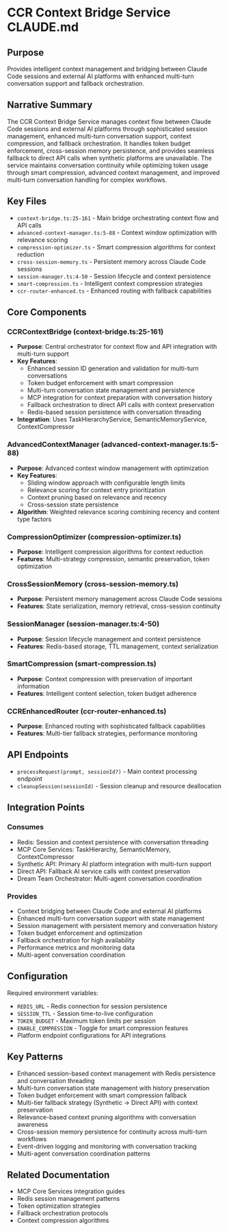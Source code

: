 # CCR Context Bridge Service CLAUDE.md

## Purpose
Provides intelligent context management and bridging between Claude Code sessions and external AI platforms with enhanced multi-turn conversation support and fallback orchestration.

## Narrative Summary
The CCR Context Bridge Service manages context flow between Claude Code sessions and external AI platforms through sophisticated session management, enhanced multi-turn conversation support, context compression, and fallback orchestration. It handles token budget enforcement, cross-session memory persistence, and provides seamless fallback to direct API calls when synthetic platforms are unavailable. The service maintains conversation continuity while optimizing token usage through smart compression, advanced context management, and improved multi-turn conversation handling for complex workflows.

## Key Files
- `context-bridge.ts:25-161` - Main bridge orchestrating context flow and API calls
- `advanced-context-manager.ts:5-88` - Context window optimization with relevance scoring
- `compression-optimizer.ts` - Smart compression algorithms for context reduction
- `cross-session-memory.ts` - Persistent memory across Claude Code sessions
- `session-manager.ts:4-50` - Session lifecycle and context persistence
- `smart-compression.ts` - Intelligent context compression strategies
- `ccr-router-enhanced.ts` - Enhanced routing with fallback capabilities

## Core Components

### CCRContextBridge (context-bridge.ts:25-161)
- **Purpose**: Central orchestrator for context flow and API integration with multi-turn support
- **Key Features**:
  - Enhanced session ID generation and validation for multi-turn conversations
  - Token budget enforcement with smart compression
  - Multi-turn conversation state management and persistence
  - MCP integration for context preparation with conversation history
  - Fallback orchestration to direct API calls with context preservation
  - Redis-based session persistence with conversation threading
- **Integration**: Uses TaskHierarchyService, SemanticMemoryService, ContextCompressor

### AdvancedContextManager (advanced-context-manager.ts:5-88)
- **Purpose**: Advanced context window management with optimization
- **Key Features**:
  - Sliding window approach with configurable length limits
  - Relevance scoring for context entry prioritization
  - Context pruning based on relevance and recency
  - Cross-session state persistence
- **Algorithm**: Weighted relevance scoring combining recency and content type factors

### CompressionOptimizer (compression-optimizer.ts)
- **Purpose**: Intelligent compression algorithms for context reduction
- **Features**: Multi-strategy compression, semantic preservation, token optimization

### CrossSessionMemory (cross-session-memory.ts)
- **Purpose**: Persistent memory management across Claude Code sessions
- **Features**: State serialization, memory retrieval, cross-session continuity

### SessionManager (session-manager.ts:4-50)
- **Purpose**: Session lifecycle management and context persistence
- **Features**: Redis-based storage, TTL management, context serialization

### SmartCompression (smart-compression.ts)
- **Purpose**: Context compression with preservation of important information
- **Features**: Intelligent content selection, token budget adherence

### CCREnhancedRouter (ccr-router-enhanced.ts)
- **Purpose**: Enhanced routing with sophisticated fallback capabilities
- **Features**: Multi-tier fallback strategies, performance monitoring

## API Endpoints
- `processRequest(prompt, sessionId?)` - Main context processing endpoint
- `cleanupSession(sessionId)` - Session cleanup and resource deallocation

## Integration Points
### Consumes
- Redis: Session and context persistence with conversation threading
- MCP Core Services: TaskHierarchy, SemanticMemory, ContextCompressor
- Synthetic API: Primary AI platform integration with multi-turn support
- Direct API: Fallback AI service calls with context preservation
- Dream Team Orchestrator: Multi-agent conversation coordination

### Provides
- Context bridging between Claude Code and external AI platforms
- Enhanced multi-turn conversation support with state management
- Session management with persistent memory and conversation history
- Token budget enforcement and optimization
- Fallback orchestration for high availability
- Performance metrics and monitoring data
- Multi-agent conversation coordination

## Configuration
Required environment variables:
- `REDIS_URL` - Redis connection for session persistence
- `SESSION_TTL` - Session time-to-live configuration
- `TOKEN_BUDGET` - Maximum token limits per session
- `ENABLE_COMPRESSION` - Toggle for smart compression features
- Platform endpoint configurations for API integrations

## Key Patterns
- Enhanced session-based context management with Redis persistence and conversation threading
- Multi-turn conversation state management with history preservation
- Token budget enforcement with smart compression fallback
- Multi-tier fallback strategy (Synthetic → Direct API) with context preservation
- Relevance-based context pruning algorithms with conversation awareness
- Cross-session memory persistence for continuity across multi-turn workflows
- Event-driven logging and monitoring with conversation tracking
- Multi-agent conversation coordination patterns

## Related Documentation
- MCP Core Services integration guides
- Redis session management patterns
- Token optimization strategies
- Fallback orchestration protocols
- Context compression algorithms